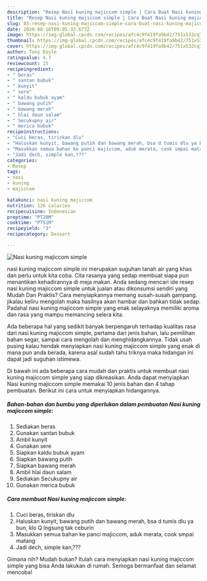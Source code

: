 ```yaml
---
description: "Resep Nasi kuning majiccom simple | Cara Buat Nasi kuning majiccom simple Yang Sempurna"
title: "Resep Nasi kuning majiccom simple | Cara Buat Nasi kuning majiccom simple Yang Sempurna"
slug: 85-resep-nasi-kuning-majiccom-simple-cara-buat-nasi-kuning-majiccom-simple-yang-sempurna
date: 2020-08-16T09:05:33.677Z
image: https://img-global.cpcdn.com/recipes/afc4c9f419fa9b42/751x532cq70/nasi-kuning-majiccom-simple-foto-resep-utama.jpg
thumbnail: https://img-global.cpcdn.com/recipes/afc4c9f419fa9b42/751x532cq70/nasi-kuning-majiccom-simple-foto-resep-utama.jpg
cover: https://img-global.cpcdn.com/recipes/afc4c9f419fa9b42/751x532cq70/nasi-kuning-majiccom-simple-foto-resep-utama.jpg
author: Tony Doyle
ratingvalue: 4.7
reviewcount: 15
recipeingredient:
- " beras"
- " santan bubuk"
- " kunyit"
- " sere"
- " kaldu bubuk ayam"
- " bawang putih"
- " bawang merah"
- " hlai daun salam"
- " Secukupny air"
- " merica bubuk"
recipeinstructions:
- "Cuci beras, tiriskan dlu"
- "Haluskan kunyit, bawang putih dan bawang merah, bsa d tumis dlu ya bun, klo Q lngsung tak ceburin"
- "Masukkan semua bahan ke panci majiccom, aduk merata, cook smpai matang"
- "Jadi dech, simple kan,???"
categories:
- Resep
tags:
- nasi
- kuning
- majiccom

katakunci: nasi kuning majiccom 
nutrition: 126 calories
recipecuisine: Indonesian
preptime: "PT28M"
cooktime: "PT51M"
recipeyield: "3"
recipecategory: Dessert

---
```



![Nasi kuning majiccom simple](https://img-global.cpcdn.com/recipes/afc4c9f419fa9b42/751x532cq70/nasi-kuning-majiccom-simple-foto-resep-utama.jpg)


nasi kuning majiccom simple ini merupakan suguhan tanah air yang khas dan perlu untuk kita coba. Cita rasanya yang sedap membuat siapa pun menantikan kehadirannya di meja makan.
Anda sedang mencari ide resep nasi kuning majiccom simple untuk jualan atau dikonsumsi sendiri yang Mudah Dan Praktis? Cara menyiapkannya memang susah-susah gampang. jikalau keliru mengolah maka hasilnya akan hambar dan bahkan tidak sedap. Padahal nasi kuning majiccom simple yang enak selayaknya memiliki aroma dan rasa yang mampu memancing selera kita.

Ada beberapa hal yang sedikit banyak berpengaruh terhadap kualitas rasa dari nasi kuning majiccom simple, pertama dari jenis bahan, lalu pemilihan bahan segar, sampai cara mengolah dan menghidangkannya. Tidak usah pusing kalau hendak menyiapkan nasi kuning majiccom simple yang enak di mana pun anda berada, karena asal sudah tahu triknya maka hidangan ini dapat jadi suguhan istimewa.




Di bawah ini ada beberapa cara mudah dan praktis untuk membuat nasi kuning majiccom simple yang siap dikreasikan. Anda dapat menyiapkan Nasi kuning majiccom simple memakai 10 jenis bahan dan 4 tahap pembuatan. Berikut ini cara untuk menyiapkan hidangannya.

<!--inarticleads1-->

##### Bahan-bahan dan bumbu yang diperlukan dalam pembuatan Nasi kuning majiccom simple:

1. Sediakan  beras
1. Gunakan  santan bubuk
1. Ambil  kunyit
1. Gunakan  sere
1. Siapkan  kaldu bubuk ayam
1. Siapkan  bawang putih
1. Siapkan  bawang merah
1. Ambil  hlai daun salam
1. Sediakan  Secukupny air
1. Gunakan  merica bubuk




<!--inarticleads2-->

##### Cara membuat Nasi kuning majiccom simple:

1. Cuci beras, tiriskan dlu
1. Haluskan kunyit, bawang putih dan bawang merah, bsa d tumis dlu ya bun, klo Q lngsung tak ceburin
1. Masukkan semua bahan ke panci majiccom, aduk merata, cook smpai matang
1. Jadi dech, simple kan,???




Gimana nih? Mudah bukan? Itulah cara menyiapkan nasi kuning majiccom simple yang bisa Anda lakukan di rumah. Semoga bermanfaat dan selamat mencoba!

